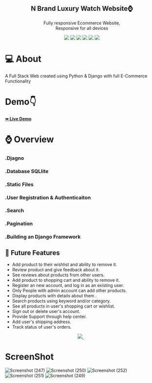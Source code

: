 
<div align="center">
  
  <h2 align="center">N Brand Luxury Watch Website⌚</h2>

  Fully responsive Ecommerce Website, <br />Responsive for all devices
  
<img src="https://img.shields.io/badge/Django-239120?logo=django&logoColor=white" />
<img src="https://img.shields.io/badge/SQL%20Server-CC2927?logo=microsoft-sql-server&logoColor=white" />
<img src="https://img.shields.io/badge/html5-E34F26?logo=html5&logoColor=white" />
<img src="https://img.shields.io/badge/css3-1572B6?logo=css3&logoColor=white" />
<img src="https://img.shields.io/badge/bootstrap-563D7C?logo=bootstrap&logoColor=white" />
<img src="https://img.shields.io/badge/Github-181717?logo=github&logoColor=white" />
  
</div>


#  💻 About
A Full Stack Web created using Python & Django with full E-Commerce Functionality
<br>

#  Demo👇
 <a href="https://nazimnazar.pythonanywhere.com/"><strong>➥ Live Demo</strong></a>
# ⌚ Overview
### .Djagno 
### .Database SQLlite
### .Static Files
### .User Registration & Authenticaiton
### .Search
### .Pagination
### .Building an Django  Framework 


## 🧠  Future Features

- Add product to their wishlist and ability to remove it.
- Review product and give feedback about it.
- See reviews about products from other users.
- Add product to shopping cart and ability to remove it.
- Register an new account, and log in as an existing user.
- Only People with admin account can add other products.
- Display products with details about them .
- Search products using keyword and/or category.
- See all products in user's shopping cart or wishlist.
- Sign out or delete user's account.
- Provide Support through help center.
- Add user's shipping address.
- Track status of user's orders.
<p align='center'>
    
  <a href="https://www.linkedin.com/in/nazim-n-nazar-94113b243/">
    <img src="https://img.shields.io/badge/linkedin-%230077B5.svg?&style=for-the-badge&logo=linkedin&logoColor=white" />
  </a>&nbsp;&nbsp;  
</p>


# ScreenShot
![Screenshot (247)](https://user-images.githubusercontent.com/112808009/201682209-155855fd-c7ca-4bed-aede-ac1919ada481.png)
![Screenshot (250)](https://user-images.githubusercontent.com/112808009/201682235-2b33dcc7-5e28-40f0-b6aa-5cee480f6963.png)
![Screenshot (252)](https://user-images.githubusercontent.com/112808009/201682265-31fd2d9b-632b-4aa1-98c9-bcda203933e3.png)
![Screenshot (251)](https://user-images.githubusercontent.com/112808009/201682277-b6d487dc-a6e4-4c55-ae75-f851bb3c13fb.png)
![Screenshot (249)](https://user-images.githubusercontent.com/112808009/201682296-54822a1d-3e41-427f-a3e7-bce91523ec2a.png)
